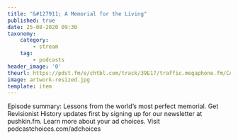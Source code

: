 ```yaml
---
title: "&#127911; A Memorial for the Living"
published: true
date: 25-08-2020 09:30
taxonomy:
    category:
        - stream
    tag:
        - podcasts
header_image: '0'
theurl: https://pdst.fm/e/chtbl.com/track/39E17/traffic.megaphone.fm/CAD7640983450.mp3
image: artwork-resized.jpg
template: item
--- 
```

Episode summary: Lessons from the world’s most perfect memorial. Get Revisionist History updates first by signing up for our newsletter at pushkin.fm. Learn more about your ad choices. Visit podcastchoices.com/adchoices
